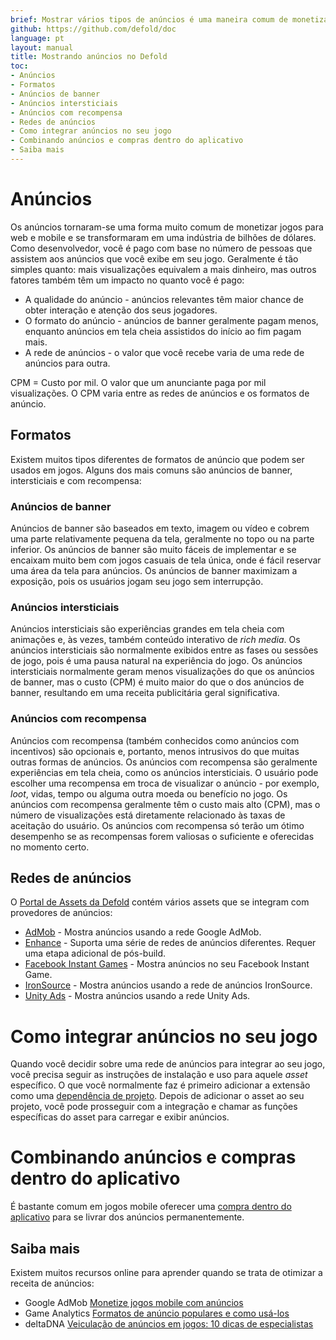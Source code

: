 ```yaml
---
brief: Mostrar vários tipos de anúncios é uma maneira comum de monetizar jogos para web e mobile. Este manual mostra várias maneiras de monetizar seu jogo usando anúncios.
github: https://github.com/defold/doc
language: pt
layout: manual
title: Mostrando anúncios no Defold
toc:
- Anúncios
- Formatos
- Anúncios de banner
- Anúncios intersticiais
- Anúncios com recompensa
- Redes de anúncios
- Como integrar anúncios no seu jogo
- Combinando anúncios e compras dentro do aplicativo
- Saiba mais
---
```


# Anúncios

Os anúncios tornaram-se uma forma muito comum de monetizar jogos para web e mobile e se transformaram em uma indústria de bilhões de dólares. Como desenvolvedor, você é pago com base no número de pessoas que assistem aos anúncios que você exibe em seu jogo. Geralmente é tão simples quanto: mais visualizações equivalem a mais dinheiro, mas outros fatores também têm um impacto no quanto você é pago:

* A qualidade do anúncio - anúncios relevantes têm maior chance de obter interação e atenção dos seus jogadores.
* O formato do anúncio - anúncios de banner geralmente pagam menos, enquanto anúncios em tela cheia assistidos do início ao fim pagam mais.
* A rede de anúncios - o valor que você recebe varia de uma rede de anúncios para outra.

<div class='sidenote' markdown='1'>
CPM = Custo por mil. O valor que um anunciante paga por mil visualizações. O CPM varia entre as redes de anúncios e os formatos de anúncio.
</div>

## Formatos

Existem muitos tipos diferentes de formatos de anúncio que podem ser usados em jogos. Alguns dos mais comuns são anúncios de banner, intersticiais e com recompensa:

### Anúncios de banner

Anúncios de banner são baseados em texto, imagem ou vídeo e cobrem uma parte relativamente pequena da tela, geralmente no topo ou na parte inferior. Os anúncios de banner são muito fáceis de implementar e se encaixam muito bem com jogos casuais de tela única, onde é fácil reservar uma área da tela para anúncios. Os anúncios de banner maximizam a exposição, pois os usuários jogam seu jogo sem interrupção.

### Anúncios intersticiais

Anúncios intersticiais são experiências grandes em tela cheia com animações e, às vezes, também conteúdo interativo de *rich media*. Os anúncios intersticiais são normalmente exibidos entre as fases ou sessões de jogo, pois é uma pausa natural na experiência do jogo. Os anúncios intersticiais normalmente geram menos visualizações do que os anúncios de banner, mas o custo (CPM) é muito maior do que o dos anúncios de banner, resultando em uma receita publicitária geral significativa.

### Anúncios com recompensa

Anúncios com recompensa (também conhecidos como anúncios com incentivos) são opcionais e, portanto, menos intrusivos do que muitas outras formas de anúncios. Os anúncios com recompensa são geralmente experiências em tela cheia, como os anúncios intersticiais. O usuário pode escolher uma recompensa em troca de visualizar o anúncio - por exemplo, *loot*, vidas, tempo ou alguma outra moeda ou benefício no jogo. Os anúncios com recompensa geralmente têm o custo mais alto (CPM), mas o número de visualizações está diretamente relacionado às taxas de aceitação do usuário. Os anúncios com recompensa só terão um ótimo desempenho se as recompensas forem valiosas o suficiente e oferecidas no momento certo.


## Redes de anúncios

O [Portal de Assets da Defold](/tags/stars/ads/) contém vários assets que se integram com provedores de anúncios:

* [AdMob](https://defold.com/assets/admob-defold/) - Mostra anúncios usando a rede Google AdMob.
* [Enhance](https://defold.com/assets/enhance/) - Suporta uma série de redes de anúncios diferentes. Requer uma etapa adicional de pós-build.
* [Facebook Instant Games](https://defold.com/assets/facebookinstantgames/) - Mostra anúncios no seu Facebook Instant Game.
* [IronSource](https://defold.com/assets/ironsource/) - Mostra anúncios usando a rede de anúncios IronSource.
* [Unity Ads](https://defold.com/assets/defvideoads/) - Mostra anúncios usando a rede Unity Ads.


# Como integrar anúncios no seu jogo

Quando você decidir sobre uma rede de anúncios para integrar ao seu jogo, você precisa seguir as instruções de instalação e uso para aquele *asset* específico. O que você normalmente faz é primeiro adicionar a extensão como uma [dependência de projeto](/pt/manuals/libraries/#setting-up-library-dependencies). Depois de adicionar o asset ao seu projeto, você pode prosseguir com a integração e chamar as funções específicas do asset para carregar e exibir anúncios.


# Combinando anúncios e compras dentro do aplicativo

É bastante comum em jogos mobile oferecer uma [compra dentro do aplicativo](/manuals/iap) para se livrar dos anúncios permanentemente.


## Saiba mais

Existem muitos recursos online para aprender quando se trata de otimizar a receita de anúncios:

* Google AdMob [Monetize jogos mobile com anúncios](https://admob.google.com/home/resources/monetize-mobile-game-with-ads/)
* Game Analytics [Formatos de anúncio populares e como usá-los](https://gameanalytics.com/blog/popular-mobile-game-ad-formats.html)
* deltaDNA [Veiculação de anúncios em jogos: 10 dicas de especialistas](https://deltadna.com/blog/ad-serving-in-games-10-tips/)